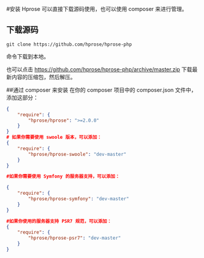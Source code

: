 #安装
Hprose 可以直接下载源码使用，也可以使用 composer 来进行管理。

## 下载源码
```shell
git clone https://github.com/hprose/hprose-php
```
命令下载到本地。

也可以点击 https://github.com/hprose/hprose-php/archive/master.zip 下载最新内容的压缩包，然后解压。

##通过 composer 来安装
在你的 composer 项目中的 composer.json 文件中，添加这部分：
```json
{
    "require": {
        "hprose/hprose": ">=2.0.0"
    }
}
# 如果你需要使用 swoole 版本，可以添加：
{
    "require": {
        "hprose/hprose-swoole": "dev-master"
    }
}

#如果你需要使用 Symfony 的服务器支持，可以添加：

{
    "require": {
        "hprose/hprose-symfony": "dev-master"
    }
}

#如果你使用的服务器支持 PSR7 规范，可以添加：
{
    "require": {
        "hprose/hprose-psr7": "dev-master"
    }
}
